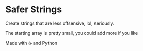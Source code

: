 # Safer Strings

Create strings that are less offsensive, lol, seriously.

The starting array is pretty small, you could add more if you like

Made with ☕ and Python
